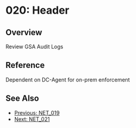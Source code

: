 ﻿# 020: Header
## Overview
Review GSA Audit Logs

## Reference
Dependent on DC-Agent for on-prem enforcement

## See Also
- [Previous: NET_019](NET_019.md)
- [Next: NET_021](NET_021.md)
